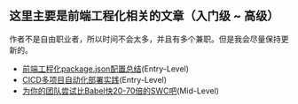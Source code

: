 #

## 这里主要是前端工程化相关的文章（入门级 ~ 高级）

作者不是自由职业者，所以时间不会太多，并且有多个兼职。但是我会尽量保持更新的。

- [前端工程化package.json配置总结](./前端工程化package.json配置总结.md)(Entry-Level)
- [CICD多项目自动化部署实践](./全栈技能-偏前端/docker-compose多项目自动化部署实践.md)(Entry-Level)
- [为你的团队尝试比Babel快20-70倍的SWC吧](./为你的团队尝试比Babel快20-70倍的SWC吧.md)(Mid-Level)
